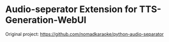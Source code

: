 # Audio-seperator Extension for TTS-Generation-WebUI

Original project: https://github.com/nomadkaraoke/python-audio-separator
